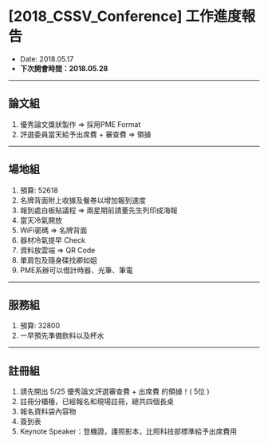 # [2018_CSSV_Conference] 工作進度報告

* Date: 2018.05.17
* __下次開會時間：2018.05.28__

---

## __論文組__
1. 優秀論文獎狀製作 => 採用PME Format
2. 評選委員當天給予出席費 + 審查費 => 領據


---

## __場地組__
1. 預算: 52618
2. 名牌背面附上收據及餐券以增加報到速度
3. 報到處白板貼議程 => 兩星期前請董先生列印成海報
4. 當天冷氣開放
5. WiFi密碼 => 名牌背面
6. 器材冷氣提早 Check
7. 資料放雲端 => QR Code
8. 單肩包及隨身碟找卿如姐
9. PME系辦可以借計時器、光筆、筆電

---

## __服務組__
1. 預算: 32800
2. 一早預先準備飲料以及杯水

---

## __註冊組__
1. 請先開出 5/25 優秀論文評選審查費 + 出席費 的領據！( 5位 )
2. 註冊分櫃檯，已經報名和現場註冊，總共四個長桌
3. 報名資料袋內容物
4. 簽到表
5. Keynote Speaker：登機證，護照影本，比照科技部標準給予出席費用
